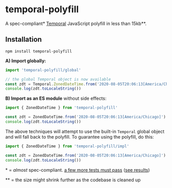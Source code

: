 
# temporal-polyfill

A spec-compliant<super>*</super> [Temporal] JavaScript polyfill in less than 15kb<super>**</super>.


## Installation

```
npm install temporal-polyfill
```

**A) Import globally:**

```js
import 'temporal-polyfill/global'

// the global Temporal object is now available
const zdt = Temporal.ZonedDateTime.from('2020-08-05T20:06:13[America/Chicago]')
console.log(zdt.toLocaleString())
```

**B) Import as an ES module** without side effects:

```js
import { ZonedDateTime } from 'temporal-polyfill'

const zdt = ZonedDateTime.from('2020-08-05T20:06:13[America/Chicago]')
console.log(zdt.toLocaleString())
```

The above techniques will attempt to use the built-in `Temporal` global object and will fall
back to the polyfill. To guarantee using the polyfill, do this:

```js
import { ZonedDateTime } from 'temporal-polyfill/impl'

const zdt = ZonedDateTime.from('2020-08-05T20:06:13[America/Chicago]')
console.log(zdt.toLocaleString())
```


<super>*</super> = *almost* spec-compliant.
[a few more tests must pass](jest.config.cjs)
([see results](https://github.com/fullcalendar/temporal/actions))

<super>**</super> = the size might shrink further as the codebase is cleaned up


[Temporal]: https://github.com/tc39/proposal-temporal
